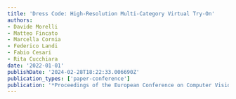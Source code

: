 ```yaml
---
title: 'Dress Code: High-Resolution Multi-Category Virtual Try-On'
authors:
- Davide Morelli
- Matteo Fincato
- Marcella Cornia
- Federico Landi
- Fabio Cesari
- Rita Cucchiara
date: '2022-01-01'
publishDate: '2024-02-28T18:22:33.006690Z'
publication_types: ['paper-conference']
publication: '*Proceedings of the European Conference on Computer Vision*'
---
```

